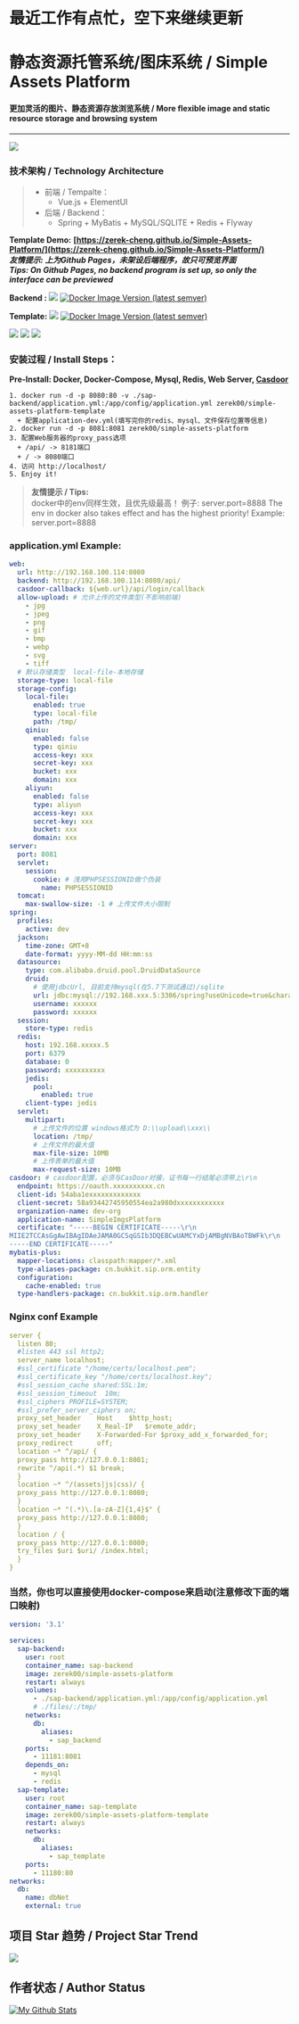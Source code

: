 # 最近工作有点忙，空下来继续更新

# 静态资源托管系统/图床系统 / Simple Assets Platform

#### **更加灵活的图片、静态资源存放浏览系统** / **More flexible image and static resource storage and browsing system**

---  
![](https://github.com/Zerek-Cheng/Simple-Assets-Platform/raw/master/show.jpg)
### **技术架构 / Technology Architecture**
> * 前端 / Tempalte：
>   * Vue.js + ElementUI
> * 后端 / Backend：
>   * Spring + MyBatis + MySQL/SQLITE + Redis + Flyway

**Template Demo:**
**[https://zerek-cheng.github.io/Simple-Assets-Platform/](https://zerek-cheng.github.io/Simple-Assets-Platform/)**  
***友情提示: 上为Github Pages，未架设后端程序，故只可预览界面***  
***Tips: On Github Pages, no backend program is set up, so only the interface can be previewed***

**Backend :**
[![](https://github.com/Zerek-Cheng/Simple-Assets-Platform/actions/workflows/docker.yml/badge.svg?branch=master)](https://hub.docker.com/repository/docker/zerek00/simple-assets-platform)
[![Docker Image Version (latest semver)](https://img.shields.io/docker/v/zerek00/simple-assets-platform)](https://hub.docker.com/repository/docker/zerek00/simple-assets-platform)

**Template:**
[![](https://github.com/Zerek-Cheng/Simple-Assets-Platform/actions/workflows/docker.yml/badge.svg?branch=master-template)](https://hub.docker.com/repository/docker/zerek00/simple-assets-platform-template)
[![Docker Image Version (latest semver)](https://img.shields.io/docker/v/zerek00/simple-assets-platform-template)](https://hub.docker.com/repository/docker/zerek00/simple-assets-platform-template)

![](https://imgEntity.shields.io/github/languages/code-size/Zerek-Cheng/Simple-Assets-Platform?style=for-the-badge)
![](https://imgEntity.shields.io/github/stars/Zerek-Cheng/Simple-Assets-Platform?style=for-the-badge)
![](https://imgEntity.shields.io/github/license/Zerek-Cheng/Simple-Assets-Platform?style=for-the-badge)

### 安装过程 / Install Steps：

**Pre-Install: Docker, Docker-Compose, Mysql, Redis, Web Server, [Casdoor](https://github.com/casdoor/casdoor)**

```
1. docker run -d -p 8080:80 -v ./sap-backend/application.yml:/app/config/application.yml zerek00/simple-assets-platform-template
  + 配置application-dev.yml(填写完你的redis、mysql、文件保存位置等信息)
2. docker run -d -p 8081:8081 zerek00/simple-assets-platform
3. 配置Web服务器的proxy_pass选项
  + /api/ -> 8181端口
  + / -> 8080端口
4. 访问 http://localhost/
5. Enjoy it!
```

> **友情提示 / Tips:**  
> docker中的env同样生效，且优先级最高！ 例子: server.port=8888
> The env in docker also takes effect and has the highest priority! Example: server.port=8888

### application.yml Example:

```yaml
web:
  url: http://192.168.100.114:8080
  backend: http://192.168.100.114:8080/api/
  casdoor-callback: ${web.url}/api/login/callback
  allow-upload: # 允许上传的文件类型(不影响前端)
    - jpg
    - jpeg
    - png
    - gif
    - bmp
    - webp
    - svg
    - tiff
  # 默认存储类型  local-file-本地存储
  storage-type: local-file
  storage-config:
    local-file:
      enabled: true
      type: local-file
      path: /tmp/
    qiniu:
      enabled: false
      type: qiniu
      access-key: xxx
      secret-key: xxx
      bucket: xxx
      domain: xxx
    aliyun:
      enabled: false
      type: aliyun
      access-key: xxx
      secret-key: xxx
      bucket: xxx
      domain: xxx
server:
  port: 8081
  servlet:
    session:
      cookie: # 浅用PHPSESSIONID做个伪装
        name: PHPSESSIONID
  tomcat:
    max-swallow-size: -1 # 上传文件大小限制
spring:
  profiles:
    active: dev
  jackson:
    time-zone: GMT+8
    date-format: yyyy-MM-dd HH:mm:ss
  datasource:
    type: com.alibaba.druid.pool.DruidDataSource
    druid:
      # 使用jdbcUrl, 目前支持mysql(在5.7下测试通过)/sqlite
      url: jdbc:mysql://192.168.xxx.5:3306/spring?useUnicode=true&characterEncoding=utf-8&useSSL=false&useAffectedRows=true&serverTimezone=GMT%2B8
      username: xxxxxx
      password: xxxxxx
  session:
    store-type: redis
  redis:
    host: 192.168.xxxxx.5
    port: 6379
    database: 0
    password: xxxxxxxxxx
    jedis:
      pool:
        enabled: true
    client-type: jedis
  servlet:
    multipart:
      # 上传文件的位置 windows格式为 D:\\upload\\xxx\\
      location: /tmp/
      # 上传文件的最大值
      max-file-size: 10MB
      # 上传表单的最大值
      max-request-size: 10MB
casdoor: # casdoor配置，必须与CasDoor对接，证书每一行结尾必须带上\r\n
  endpoint: https://oauth.xxxxxxxxxx.cn
  client-id: 54aba1exxxxxxxxxxxxx
  client-secret: 58a93442745950554ea2a980dxxxxxxxxxxxx
  organization-name: dev-org
  application-name: SimpleImgsPlatform
  certificate: "-----BEGIN CERTIFICATE-----\r\n
MIIE2TCCAsGgAwIBAgIDAeJAMA0GCSqGSIb3DQEBCwUAMCYxDjAMBgNVBAoTBWFk\r\n
-----END CERTIFICATE-----"
mybatis-plus:
  mapper-locations: classpath:mapper/*.xml
  type-aliases-package: cn.bukkit.sip.orm.entity
  configuration:
    cache-enabled: true
  type-handlers-package: cn.bukkit.sip.orm.handler

```

### Nginx conf Example

```yaml
server {
  listen 80;
  #listen 443 ssl http2;
  server_name localhost;
  #ssl_certificate "/home/certs/localhost.pem";
  #ssl_certificate_key "/home/certs/localhost.key";
  #ssl_session_cache shared:SSL:1m;
  #ssl_session_timeout  10m;
  #ssl_ciphers PROFILE=SYSTEM;
  #ssl_prefer_server_ciphers on;
  proxy_set_header    Host    $http_host;
  proxy_set_header    X_Real-IP   $remote_addr;
  proxy_set_header    X-Forwarded-For $proxy_add_x_forwarded_for;
  proxy_redirect      off;
  location ~* ^/api/ {
  proxy_pass http://127.0.0.1:8081;
  rewrite ^/api(.*) $1 break;
  }
  location ~* ^/(assets|js|css)/ {
  proxy_pass http://127.0.0.1:8080;
  }
  location ~* "(.*)\.[a-zA-Z]{1,4}$" {
  proxy_pass http://127.0.0.1:8080;
  }
  location / {
  proxy_pass http://127.0.0.1:8080;
  try_files $uri $uri/ /index.html;
  }
}
```

### 当然，你也可以直接使用docker-compose来启动(注意修改下面的端口映射)

```yaml
version: '3.1'

services:
  sap-backend:
    user: root
    container_name: sap-backend
    image: zerek00/simple-assets-platform
    restart: always
    volumes:
      - ./sap-backend/application.yml:/app/config/application.yml
      # ./files/:/tmp/
    networks:
      db:
        aliases:
          - sap_backend
    ports:
      - 11181:8081
    depends_on:
      - mysql
      - redis
  sap-template:
    user: root
    container_name: sap-template
    image: zerek00/simple-assets-platform-template
    restart: always
    networks:
      db:
        aliases:
          - sap_template
    ports:
      - 11180:80
networks:
  db:
    name: dbNet
    external: true
```

## 项目 Star 趋势 / Project Star Trend

![](https://starchart.cc/Zerek-Cheng/Simple-Assets-Platform.svg)

## 作者状态 / Author Status

[![My Github Stats](https://github-readme-stats.vercel.app/api?username=Zerek-Cheng&show_icons=true&theme=radical)](https://github.com/Zerek-Cheng)
